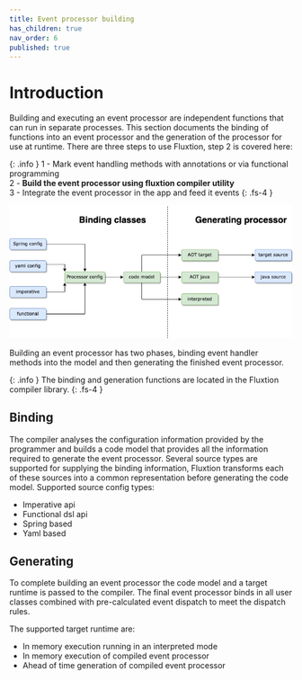```yaml
---
title: Event processor building
has_children: true
nav_order: 6
published: true
---
```


# Introduction
Building and executing an event processor are independent functions that can run in separate processes. This section 
documents the binding of functions into an event processor and the generation of the processor for use at runtime.
There are three steps to use Fluxtion, step 2 is covered here:

{: .info }
1 - Mark event handling methods with annotations or via functional programming<br>
2 - **Build the event processor using fluxtion compiler utility**<br>
3 - Integrate the event processor in the app and feed it events
{: .fs-4 }

![](../images/integration_overview-binding_generating.drawio.png)

Building an event processor has two phases, binding event handler methods into the model and then generating the finished
event processor.

{: .info }
The binding and generation functions are located in the Fluxtion compiler library.
{: .fs-4 }

## Binding
The compiler analyses the configuration information provided by the programmer and builds a code model that provides all
the information required to generate the event processor. Several source types are supported for supplying the binding
information, Fluxtion transforms each of these sources into a common representation before generating the code model. 
Supported source config types:
* Imperative api
* Functional dsl api
* Spring based
* Yaml based

## Generating
To complete building an event processor the code model and a target runtime is passed to the compiler. The final event
processor binds in all user classes combined with pre-calculated event dispatch to meet the dispatch rules.

The supported target runtime are:

- In memory execution running in an interpreted mode
- In memory execution of compiled event processor
- Ahead of time generation of compiled event processor
